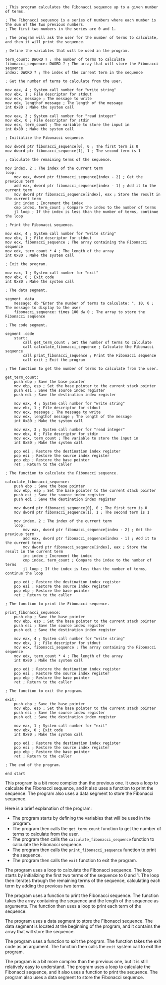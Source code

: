 ```
; This program calculates the Fibonacci sequence up to a given number of terms.

; The Fibonacci sequence is a series of numbers where each number is the sum of the two previous numbers.
; The first two numbers in the series are 0 and 1.

; The program will ask the user for the number of terms to calculate, and then it will print the sequence.

; Define the variables that will be used in the program.

term_count: DWORD ? ; The number of terms to calculate
fibonacci_sequence: DWORD ? ; The array that will store the Fibonacci sequence
index: DWORD ? ; The index of the current term in the sequence

; Get the number of terms to calculate from the user.

mov eax, 4 ; System call number for "write string"
mov ebx, 1 ; File descriptor for stdout
mov ecx, message ; The message to write
mov edx, lengthof message ; The length of the message
int 0x80 ; Make the system call

mov eax, 3 ; System call number for "read integer"
mov ebx, 0 ; File descriptor for stdin
mov ecx, term_count ; The variable to store the input in
int 0x80 ; Make the system call

; Initialize the Fibonacci sequence.

mov dword ptr fibonacci_sequence[0], 0 ; The first term is 0
mov dword ptr fibonacci_sequence[1], 1 ; The second term is 1

; Calculate the remaining terms of the sequence.

mov index, 2 ; The index of the current term
loop:
    mov eax, dword ptr fibonacci_sequence[index - 2] ; Get the previous term
    add eax, dword ptr fibonacci_sequence[index - 1] ; Add it to the current term
    mov dword ptr fibonacci_sequence[index], eax ; Store the result in the current term
    inc index ; Increment the index
    cmp index, term_count ; Compare the index to the number of terms
    jl loop ; If the index is less than the number of terms, continue the loop

; Print the Fibonacci sequence.

mov eax, 4 ; System call number for "write string"
mov ebx, 1 ; File descriptor for stdout
mov ecx, fibonacci_sequence ; The array containing the Fibonacci sequence
mov edx, term_count * 4 ; The length of the array
int 0x80 ; Make the system call

; Exit the program.

mov eax, 1 ; System call number for "exit"
mov ebx, 0 ; Exit code
int 0x80 ; Make the system call

; The data segment.

segment .data
    message: db "Enter the number of terms to calculate: ", 10, 0 ; The message to display to the user
    fibonacci_sequence: times 100 dw 0 ; The array to store the Fibonacci sequence

; The code segment.

segment .code
    start:
        call get_term_count ; Get the number of terms to calculate
        call calculate_fibonacci_sequence ; Calculate the Fibonacci sequence
        call print_fibonacci_sequence ; Print the Fibonacci sequence
        call exit ; Exit the program

; The function to get the number of terms to calculate from the user.

get_term_count:
    push ebp ; Save the base pointer
    mov ebp, esp ; Set the base pointer to the current stack pointer
    push esi ; Save the source index register
    push edi ; Save the destination index register

    mov eax, 4 ; System call number for "write string"
    mov ebx, 1 ; File descriptor for stdout
    mov ecx, message ; The message to write
    mov edx, lengthof message ; The length of the message
    int 0x80 ; Make the system call

    mov eax, 3 ; System call number for "read integer"
    mov ebx, 0 ; File descriptor for stdin
    mov ecx, term_count ; The variable to store the input in
    int 0x80 ; Make the system call

    pop edi ; Restore the destination index register
    pop esi ; Restore the source index register
    pop ebp ; Restore the base pointer
    ret ; Return to the caller

; The function to calculate the Fibonacci sequence.

calculate_fibonacci_sequence:
    push ebp ; Save the base pointer
    mov ebp, esp ; Set the base pointer to the current stack pointer
    push esi ; Save the source index register
    push edi ; Save the destination index register

    mov dword ptr fibonacci_sequence[0], 0 ; The first term is 0
    mov dword ptr fibonacci_sequence[1], 1 ; The second term is 1

    mov index, 2 ; The index of the current term
    loop:
        mov eax, dword ptr fibonacci_sequence[index - 2] ; Get the previous term
        add eax, dword ptr fibonacci_sequence[index - 1] ; Add it to the current term
        mov dword ptr fibonacci_sequence[index], eax ; Store the result in the current term
        inc index ; Increment the index
        cmp index, term_count ; Compare the index to the number of terms
        jl loop ; If the index is less than the number of terms, continue the loop

    pop edi ; Restore the destination index register
    pop esi ; Restore the source index register
    pop ebp ; Restore the base pointer
    ret ; Return to the caller

; The function to print the Fibonacci sequence.

print_fibonacci_sequence:
    push ebp ; Save the base pointer
    mov ebp, esp ; Set the base pointer to the current stack pointer
    push esi ; Save the source index register
    push edi ; Save the destination index register

    mov eax, 4 ; System call number for "write string"
    mov ebx, 1 ; File descriptor for stdout
    mov ecx, fibonacci_sequence ; The array containing the Fibonacci sequence
    mov edx, term_count * 4 ; The length of the array
    int 0x80 ; Make the system call

    pop edi ; Restore the destination index register
    pop esi ; Restore the source index register
    pop ebp ; Restore the base pointer
    ret ; Return to the caller

; The function to exit the program.

exit:
    push ebp ; Save the base pointer
    mov ebp, esp ; Set the base pointer to the current stack pointer
    push esi ; Save the source index register
    push edi ; Save the destination index register

    mov eax, 1 ; System call number for "exit"
    mov ebx, 0 ; Exit code
    int 0x80 ; Make the system call

    pop edi ; Restore the destination index register
    pop esi ; Restore the source index register
    pop ebp ; Restore the base pointer
    ret ; Return to the caller

; The end of the program.

end start
```

This program is a bit more complex than the previous one. It uses a loop to calculate the Fibonacci sequence, and it also uses a function to print the sequence. The program also uses a data segment to store the Fibonacci sequence.

Here is a brief explanation of the program:

* The program starts by defining the variables that will be used in the program.
* The program then calls the `get_term_count` function to get the number of terms to calculate from the user.
* The program then calls the `calculate_fibonacci_sequence` function to calculate the Fibonacci sequence.
* The program then calls the `print_fibonacci_sequence` function to print the sequence.
* The program then calls the `exit` function to exit the program.

The program uses a loop to calculate the Fibonacci sequence. The loop starts by initializing the first two terms of the sequence to 0 and 1. The loop then iterates through the remaining terms of the sequence, calculating each term by adding the previous two terms.

The program uses a function to print the Fibonacci sequence. The function takes the array containing the sequence and the length of the sequence as arguments. The function then uses a loop to print each term of the sequence.

The program uses a data segment to store the Fibonacci sequence. The data segment is located at the beginning of the program, and it contains the array that will store the sequence.

The program uses a function to exit the program. The function takes the exit code as an argument. The function then calls the `exit` system call to exit the program.

The program is a bit more complex than the previous one, but it is still relatively easy to understand. The program uses a loop to calculate the Fibonacci sequence, and it also uses a function to print the sequence. The program also uses a data segment to store the Fibonacci sequence.